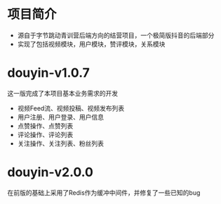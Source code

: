 # 项目简介
- 源自于字节跳动青训营后端方向的结营项目，一个极简版抖音的后端部分
- 实现了包括视频模块，用户模块，赞评模块，关系模块

# douyin-v1.0.7
这一版完成了本项目基本业务需求的开发
- 视频Feed流、视频投稿、视频发布列表
- 用户注册、用户登录、用户信息
- 点赞操作、点赞列表
- 评论操作、评论列表
- 关注操作、关注列表、粉丝列表

# douyin-v2.0.0
在前版的基础上采用了Redis作为缓冲中间件，并修复了一些已知的bug
